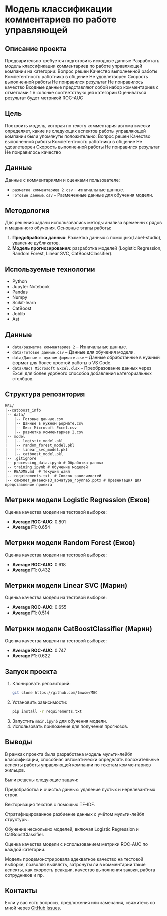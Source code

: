 # Модель классификации комментариев по работе управляющей

## Описание проекта

Предварительно требуется подготовить исходные данные
Разработать модель классификации комментариев по работе управляющей
компании на категории:
Вопрос решен
Качество выполненной работы
Компетентность работника в общение
Не удовлетворен
Скорость выполненной работы
Не понравился результат
Не понравилось качество
Входные данные представляют собой набор комментариев с отметками 1 в
колонке соответствующей категории
Оцениваться результат будет метрикой ROC-AUC

## Цель

Построить модель, которая по тексту комментария автоматически определяет, какие из следующих аспектов работы управляющей компании были упомянуты положительно:
Вопрос решен
Качество выполненной работы
Компетентность работника в общение
Не удовлетворен
Скорость выполненной работы
Не понравился результат
Не понравилось качество

## Данные

Данные с комментариями и оценками пользователе:

- `разметка комментариев 2.csv` – изначальные данные.
- `Готовые данные.csv` – Размеченные данные для обучения модели.

## Методология

Для решения задачи использовались методы анализа временных рядов и машинного обучения. Основные этапы работы:

1. **Предобработка данных**: Разметка данных с помощью(Label-studio), удаление дубликатов.
2. **Модель прогнозирования**: разработка моделей (Logistic Regression, Random Forest, Linear SVC, CatBoostClassifier).

## Используемые технологии

- Python
- Jupyter Notebook
- Pandas
- Numpy
- Scikit-learn
- CatBoost
- Joblib
- Ast

## Данные

- `data/разметка комментариев 2` – Изначальные данные.
- `data/Готовые данные.csv` – Данные для обучения модели.
- `data/Данные в нужном формате.csv` – Данные обработанные в нужный формат для более простой работы в VS Code.
- `data/Лист Microsoft Excel.xlsx` – Преобразование данных через Excel для более удобного способоа добавления категориальных столбцов.

## Структура репозитория

```
ME4/
|--catboost_info
│-- data/
│   │-- Готовые данные.csv
│   │-- Данные в нужном формате.csv
│   │-- Лист Microsoft Excel.csv
│   │-- разметка комментариев 2.csv
│-- model
|   │-- logistic_model.pkl
|   │-- random_forest_model.pkl
|   |-- linear_svc_model.pkl
|   |-- catboost_model.pkl
|-- .gitignore
|-- processing_data.ipynb # Обработка данных
│-- training.ipynb # Обучение моделей
│-- README.md  # Текущий файл
│-- requirements.txt  # Список зависимостей
|-- самолет_интенсив3_арматура_группа5.pptx # Презентация для представление проекта
```

## Метрики модели Logistic Regression (Ежов)

Оценка качества модели на тестовой выборке:

- **Average ROC-AUC**: 0.801
- **Average F1**: 0.654


## Метрики модели Random Forest (Ежов)

Оценка качества модели на тестовой выборке:

- **Average ROC-AUC**: 0.618
- **Average F1**: 0.432

## Метрики модели Linear SVC (Марин)

Оценка качества модели на тестовой выборке:

- **Average ROC-AUC**: 0.655
- **Average F1**: 0.514

## Метрики модели CatBoostClassifier (Марин)

Оценка качества модели на тестовой выборке:

- **Average ROC-AUC**: 0.747
- **Average F1**: 0.622

## Запуск проекта

1. Клонировать репозиторий:
   ```sh
   git clone https://github.com/tmwsw/MGC
   ```
2. Установить зависимости:
   ```sh
   pip install -r requirements.txt
   ```
3. Запустить `main.ipynb` для обучения модели.
4. Использовать приложение для получения прогнозов.

## Выводы

В рамках проекта была разработана модель мульти-лейбл классификации, способная автоматически определять положительные аспекты работы управляющей компании по текстам комментариев жильцов.

Были решены следующие задачи:

Предобработка и очистка данных: удаление пустых и нерелевантных строк.

Векторизация текстов с помощью TF-IDF.

Стратифицированное разбиение данных с учётом мульти-лейбл структуры.

Обучение нескольких моделей, включая Logistic Regression и CatBoostClassifier.

Оценка качества модели с использованием метрики ROC-AUC по каждой категории.

Модель продемонстрировала адекватное качество на тестовой выборке, позволяя выявлять, затронуты ли в комментарии такие аспекты, как скорость реакции, качество выполнения заявки, работа сотрудников и пр.

## Контакты

Если у вас есть вопросы, предложения или замечания, свяжитесь со мной через [GitHub Issues](https://github.com/tmwsw/me4/issues).
